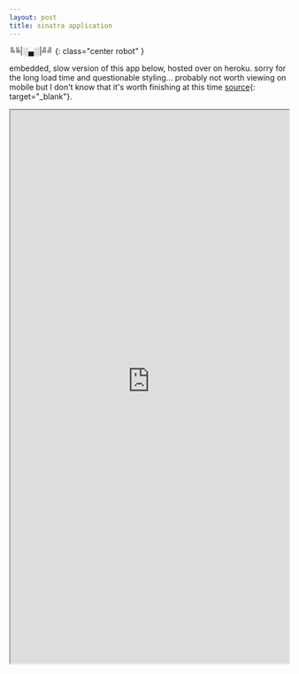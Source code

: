 ```yaml
---
layout: post
title: sinatra application
---
```


╚╚\|░▄░\|╝╝
{: class="center robot" }

embedded, slow version of this app below, hosted over on heroku. sorry for the long load time and questionable styling... probably not worth viewing on mobile but I don't know that it's worth finishing at this time [source](https://dry-beach-82195.herokuapp.com/){: target="_blank"}.

<iframe height="1000px" width="100%" src="https://dry-beach-82195.herokuapp.com/"></iframe>
<!--<iframe height='1000px' width='100%' src="{{ "/bank_app" | prepend: site.baseurl }}">-->

<!--iframe height='1000px' width='100%' src='https://dry-beach-82195.herokuapp.com/'></iframe-->
